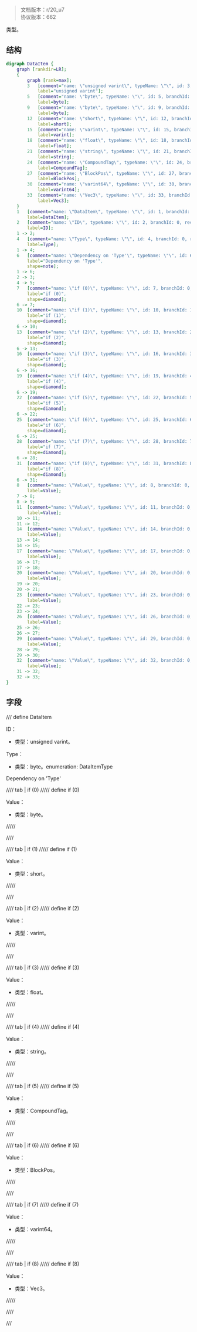 # <!-- md:samp DataItem -->

> 文档版本：r/20_u7<br/>协议版本：662

<!-- md:samp DataItem -->类型。

## 结构

```dot
digraph DataItem {
	graph [rankdir=LR];
	{
		graph [rank=max];
		3	[comment="name: \"unsigned varint\", typeName: \"\", id: 3, branchId: 0, recurseId: -1, attributes: 512, notes: \"\"",
			label="unsigned varint"];
		5	[comment="name: \"byte\", typeName: \"\", id: 5, branchId: 0, recurseId: -1, attributes: 512, notes: \"\"",
			label=byte];
		9	[comment="name: \"byte\", typeName: \"\", id: 9, branchId: 0, recurseId: -1, attributes: 512, notes: \"\"",
			label=byte];
		12	[comment="name: \"short\", typeName: \"\", id: 12, branchId: 0, recurseId: -1, attributes: 512, notes: \"\"",
			label=short];
		15	[comment="name: \"varint\", typeName: \"\", id: 15, branchId: 0, recurseId: -1, attributes: 512, notes: \"\"",
			label=varint];
		18	[comment="name: \"float\", typeName: \"\", id: 18, branchId: 0, recurseId: -1, attributes: 512, notes: \"\"",
			label=float];
		21	[comment="name: \"string\", typeName: \"\", id: 21, branchId: 0, recurseId: -1, attributes: 512, notes: \"\"",
			label=string];
		24	[comment="name: \"CompoundTag\", typeName: \"\", id: 24, branchId: 0, recurseId: -1, attributes: 512, notes: \"\"",
			label=CompoundTag];
		27	[comment="name: \"BlockPos\", typeName: \"\", id: 27, branchId: 0, recurseId: -1, attributes: 512, notes: \"\"",
			label=BlockPos];
		30	[comment="name: \"varint64\", typeName: \"\", id: 30, branchId: 0, recurseId: -1, attributes: 512, notes: \"\"",
			label=varint64];
		33	[comment="name: \"Vec3\", typeName: \"\", id: 33, branchId: 0, recurseId: -1, attributes: 512, notes: \"\"",
			label=Vec3];
	}
	1	[comment="name: \"DataItem\", typeName: \"\", id: 1, branchId: 0, recurseId: -1, attributes: 0, notes: \"\"",
		label=DataItem];
	2	[comment="name: \"ID\", typeName: \"\", id: 2, branchId: 0, recurseId: -1, attributes: 0, notes: \"\"",
		label=ID];
	1 -> 2;
	4	[comment="name: \"Type\", typeName: \"\", id: 4, branchId: 0, recurseId: -1, attributes: 0, notes: \"enumeration: DataItemType\"",
		label=Type];
	1 -> 4;
	6	[comment="name: \"Dependency on 'Type'\", typeName: \"\", id: 6, branchId: 0, recurseId: -1, attributes: 2, notes: \"\"",
		label="Dependency on 'Type'",
		shape=note];
	1 -> 6;
	2 -> 3;
	4 -> 5;
	7	[comment="name: \"if (0)\", typeName: \"\", id: 7, branchId: 0, recurseId: -1, attributes: 4, notes: \"\"",
		label="if (0)",
		shape=diamond];
	6 -> 7;
	10	[comment="name: \"if (1)\", typeName: \"\", id: 10, branchId: 1, recurseId: -1, attributes: 4, notes: \"\"",
		label="if (1)",
		shape=diamond];
	6 -> 10;
	13	[comment="name: \"if (2)\", typeName: \"\", id: 13, branchId: 2, recurseId: -1, attributes: 4, notes: \"\"",
		label="if (2)",
		shape=diamond];
	6 -> 13;
	16	[comment="name: \"if (3)\", typeName: \"\", id: 16, branchId: 3, recurseId: -1, attributes: 4, notes: \"\"",
		label="if (3)",
		shape=diamond];
	6 -> 16;
	19	[comment="name: \"if (4)\", typeName: \"\", id: 19, branchId: 4, recurseId: -1, attributes: 4, notes: \"\"",
		label="if (4)",
		shape=diamond];
	6 -> 19;
	22	[comment="name: \"if (5)\", typeName: \"\", id: 22, branchId: 5, recurseId: -1, attributes: 4, notes: \"\"",
		label="if (5)",
		shape=diamond];
	6 -> 22;
	25	[comment="name: \"if (6)\", typeName: \"\", id: 25, branchId: 6, recurseId: -1, attributes: 4, notes: \"\"",
		label="if (6)",
		shape=diamond];
	6 -> 25;
	28	[comment="name: \"if (7)\", typeName: \"\", id: 28, branchId: 7, recurseId: -1, attributes: 4, notes: \"\"",
		label="if (7)",
		shape=diamond];
	6 -> 28;
	31	[comment="name: \"if (8)\", typeName: \"\", id: 31, branchId: 8, recurseId: -1, attributes: 4, notes: \"\"",
		label="if (8)",
		shape=diamond];
	6 -> 31;
	8	[comment="name: \"Value\", typeName: \"\", id: 8, branchId: 0, recurseId: -1, attributes: 0, notes: \"\"",
		label=Value];
	7 -> 8;
	8 -> 9;
	11	[comment="name: \"Value\", typeName: \"\", id: 11, branchId: 0, recurseId: -1, attributes: 0, notes: \"\"",
		label=Value];
	10 -> 11;
	11 -> 12;
	14	[comment="name: \"Value\", typeName: \"\", id: 14, branchId: 0, recurseId: -1, attributes: 0, notes: \"\"",
		label=Value];
	13 -> 14;
	14 -> 15;
	17	[comment="name: \"Value\", typeName: \"\", id: 17, branchId: 0, recurseId: -1, attributes: 0, notes: \"\"",
		label=Value];
	16 -> 17;
	17 -> 18;
	20	[comment="name: \"Value\", typeName: \"\", id: 20, branchId: 0, recurseId: -1, attributes: 0, notes: \"\"",
		label=Value];
	19 -> 20;
	20 -> 21;
	23	[comment="name: \"Value\", typeName: \"\", id: 23, branchId: 0, recurseId: -1, attributes: 256, notes: \"\"",
		label=Value];
	22 -> 23;
	23 -> 24;
	26	[comment="name: \"Value\", typeName: \"\", id: 26, branchId: 0, recurseId: -1, attributes: 256, notes: \"\"",
		label=Value];
	25 -> 26;
	26 -> 27;
	29	[comment="name: \"Value\", typeName: \"\", id: 29, branchId: 0, recurseId: -1, attributes: 0, notes: \"\"",
		label=Value];
	28 -> 29;
	29 -> 30;
	32	[comment="name: \"Value\", typeName: \"\", id: 32, branchId: 0, recurseId: -1, attributes: 256, notes: \"\"",
		label=Value];
	31 -> 32;
	32 -> 33;
}

```

## 字段

/// define
DataItem

ID：<!-- md:samp unsigned varint -->

- 类型：unsigned varint。

Type：<!-- md:samp byte -->

- 类型：byte。enumeration: DataItemType

Dependency on 'Type'

//// tab | if (0)
///// define
if (0)

Value：<!-- md:samp byte -->

- 类型：byte。


/////

////

//// tab | if (1)
///// define
if (1)

Value：<!-- md:samp short -->

- 类型：short。


/////

////

//// tab | if (2)
///// define
if (2)

Value：<!-- md:samp varint -->

- 类型：varint。


/////

////

//// tab | if (3)
///// define
if (3)

Value：<!-- md:samp float -->

- 类型：float。


/////

////

//// tab | if (4)
///// define
if (4)

Value：<!-- md:samp string -->

- 类型：string。


/////

////

//// tab | if (5)
///// define
if (5)

Value：[<!-- md:samp CompoundTag -->](refs/protocols/types/CompoundTag.md)

- 类型：CompoundTag。


/////

////

//// tab | if (6)
///// define
if (6)

Value：[<!-- md:samp BlockPos -->](refs/protocols/types/BlockPos.md)

- 类型：BlockPos。


/////

////

//// tab | if (7)
///// define
if (7)

Value：<!-- md:samp varint64 -->

- 类型：varint64。


/////

////

//// tab | if (8)
///// define
if (8)

Value：[<!-- md:samp Vec3 -->](refs/protocols/types/Vec3.md)

- 类型：Vec3。


/////

////



///
